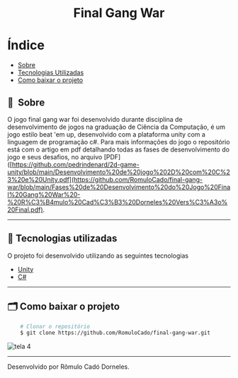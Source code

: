 <h1 align="center"> Final Gang War<h1>

# Índice

- [Sobre](#-sobre)
- [Tecnologias Utilizadas](#-tecnologias-utilizadas)
- [Como baixar o projeto](#-como-baixar-o-projeto)

## 🔖&nbsp; Sobre
O jogo final gang war foi desenvolvido durante disciplina de desenvolvimento de jogos na graduação de Ciência da Computação, é um jogo estilo beat 'em up,
desenvolvido com a plataforma unity com a linguagem de programação c#. 
Para mais informações do jogo o repositório está com o artigo em pdf detalhando todas as fases de desenvolvimento do jogo e seus desafios,
no arquivo [PDF]([https://github.com/pedrindenard/2d-game-unity/blob/main/Desenvolvimento%20de%20jogo%202D%20com%20C%23%20e%20Unity.pdf](https://github.com/RomuloCado/final-gang-war/blob/main/Fases%20de%20Desenvolvimento%20do%20Jogo%20Final%20Gang%20War%20-%20R%C3%B4mulo%20Cad%C3%B3%20Dorneles%20Vers%C3%A3o%20Final.pdf).

---

## 🚀 Tecnologias utilizadas

O projeto foi desenvolvido utilizando as seguintes tecnologias

- [Unity](https://unity.com/pt)
- [C#](https://learn.microsoft.com/pt-br/dotnet/csharp/tour-of-csharp/)

---

## 🗂 Como baixar o projeto

```bash
    # Clonar o repositório
    $ git clone https://github.com/RomuloCado/final-gang-war.git
```

![tela 4](https://github.com/RomuloCado/final-gang-war/assets/79316323/a6ec4eb1-41cc-4eba-bf8b-62d46d8048a0)

---

Desenvolvido por Rômulo Cadó Dorneles.

